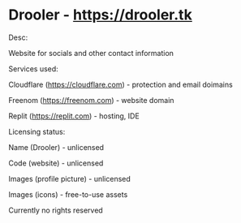 # Drooler - https://drooler.tk

Desc:

Website for socials and other contact information


Services used:


Cloudflare (https://cloudflare.com) - protection and email doimains

Freenom (https://freenom.com) - website domain

Replit (https://replit.com) - hosting, IDE


Licensing status:


Name (Drooler) - unlicensed

Code (website) - unlicensed

Images (profile picture) - unlicensed

Images (icons) - free-to-use assets


Currently no rights reserved
